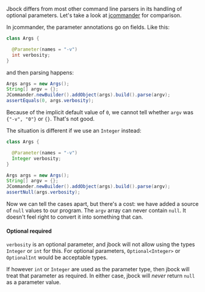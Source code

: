 Jbock differs from most other command line parsers
in its handling of optional parameters.
Let's take a look at
[jcommander](http://jcommander.org/)
for comparison.

In jcommander, the parameter annotations go on fields.
Like this:

````java
class Args {

  @Parameter(names = "-v")
  int verbosity;
}
````

and then parsing happens:

````java
Args args = new Args();
String[] argv = {};
JCommander.newBuilder().addObject(args).build().parse(argv);
assertEquals(0, args.verbosity);
````

Because of the implicit default value of `0`,
we cannot tell whether `argv` was
`{"-v", "0"}` or `{}`. That's not good.

The situation is different if we use an
`Integer` instead:

````java
class Args {

  @Parameter(names = "-v")
  Integer verbosity;
}
````

````java
Args args = new Args();
String[] argv = {};
JCommander.newBuilder().addObject(args).build().parse(argv);
assertNull(args.verbosity);
````

Now we can tell the cases apart, but there's a cost:
we have added a source of `null` values
to our program.
The `argv` array can never contain `null`. It doesn't feel
right to convert it into something that can.

#### Optional required

`verbosity` is an optional parameter, and
 jbock will not allow using the types `Integer`
or `int` for this. For optional parameters,
`Optional<Integer>` or `OptionalInt` would
be acceptable types.

If however `int` or `Integer` are used as the parameter type,
then jbock will treat that parameter as required.
In either case, jbock will <em>never</em> return `null`
as a parameter value.
